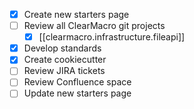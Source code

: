 - [x] Create new starters page
- [ ] Review all ClearMacro git projects
	- [x] [[clearmacro.infrastructure.fileapi]]
- [x] Develop standards
- [x] Create cookiecutter
- [ ] Review JIRA tickets
- [ ] Review Confluence space
- [ ] Update new starters page